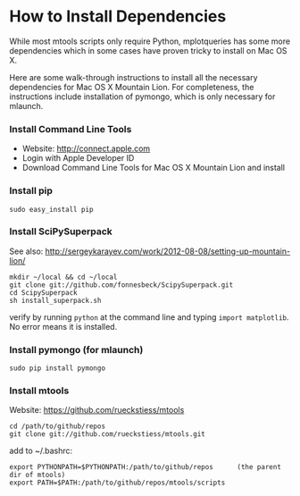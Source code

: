 # How to Install Dependencies 

While most mtools scripts only require Python, mplotqueries has some more dependencies which in some cases have proven tricky to install on Mac OS X.

Here are some walk-through instructions to install all the necessary dependencies for Mac OS X Mountain Lion. For completeness, the instructions include installation of pymongo, which is only necessary for mlaunch.

### Install Command Line Tools


* Website: http://connect.apple.com
* Login with Apple Developer ID
* Download Command Line Tools for Mac OS X Mountain Lion and install


### Install pip

    sudo easy_install pip



### Install SciPySuperpack 

See also: http://sergeykarayev.com/work/2012-08-08/setting-up-mountain-lion/

    mkdir ~/local && cd ~/local
    git clone git://github.com/fonnesbeck/ScipySuperpack.git
    cd ScipySuperpack
    sh install_superpack.sh
    
verify by running `python` at the command line and typing `import matplotlib`. No error means it is installed.


### Install pymongo (for mlaunch)

    sudo pip install pymongo



### Install mtools

Website: https://github.com/rueckstiess/mtools

    cd /path/to/github/repos
    git clone git://github.com/rueckstiess/mtools.git

add to ~/.bashrc:

    export PYTHONPATH=$PYTHONPATH:/path/to/github/repos      (the parent dir of mtools)
    export PATH=$PATH:/path/to/github/repos/mtools/scripts


